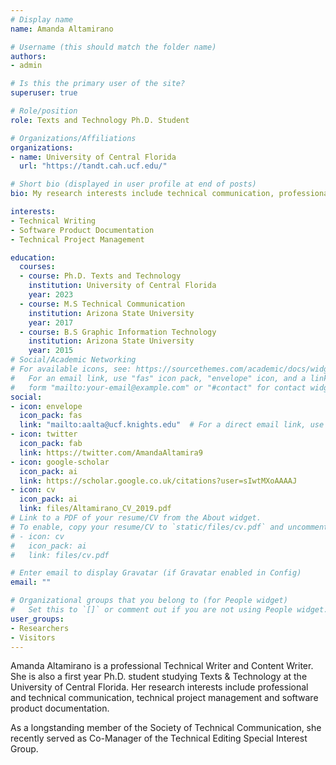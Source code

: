 ```yaml
---
# Display name
name: Amanda Altamirano

# Username (this should match the folder name)
authors:
- admin

# Is this the primary user of the site?
superuser: true

# Role/position
role: Texts and Technology Ph.D. Student

# Organizations/Affiliations
organizations:
- name: University of Central Florida
  url: "https://tandt.cah.ucf.edu/"

# Short bio (displayed in user profile at end of posts)
bio: My research interests include technical communication, professional and technical writing and information technology.

interests:
- Technical Writing
- Software Product Documentation
- Technical Project Management

education:
  courses:
  - course: Ph.D. Texts and Technology
    institution: University of Central Florida
    year: 2023
  - course: M.S Technical Communication
    institution: Arizona State University
    year: 2017
  - course: B.S Graphic Information Technology
    institution: Arizona State University
    year: 2015
# Social/Academic Networking
# For available icons, see: https://sourcethemes.com/academic/docs/widgets/#icons
#   For an email link, use "fas" icon pack, "envelope" icon, and a link in the
#   form "mailto:your-email@example.com" or "#contact" for contact widget.
social:
- icon: envelope
  icon_pack: fas
  link: "mailto:aalta@ucf.knights.edu"  # For a direct email link, use "mailto:test@example.org".
- icon: twitter
  icon_pack: fab
  link: https://twitter.com/AmandaAltamira9
- icon: google-scholar
  icon_pack: ai
  link: https://scholar.google.co.uk/citations?user=sIwtMXoAAAAJ
- icon: cv
  icon_pack: ai
  link: files/Altamirano_CV_2019.pdf
# Link to a PDF of your resume/CV from the About widget.
# To enable, copy your resume/CV to `static/files/cv.pdf` and uncomment the lines below.  
# - icon: cv
#   icon_pack: ai
#   link: files/cv.pdf

# Enter email to display Gravatar (if Gravatar enabled in Config)
email: ""

# Organizational groups that you belong to (for People widget)
#   Set this to `[]` or comment out if you are not using People widget.  
user_groups:
- Researchers
- Visitors
---
```


Amanda Altamirano is a professional Technical Writer and Content Writer. She is also a first year Ph.D. student studying Texts & Technology at the University of Central Florida. Her research interests include professional and technical communication, technical project management and software product documentation.

As a longstanding member of the Society of Technical Communication, she recently served as Co-Manager of the Technical Editing Special Interest Group.
